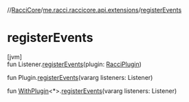 //[RacciCore](../../index.md)/[me.racci.raccicore.api.extensions](index.md)/[registerEvents](register-events.md)

# registerEvents

[jvm]\
fun Listener.[registerEvents](register-events.md)(plugin: [RacciPlugin](../me.racci.raccicore.api.plugin/-racci-plugin/index.md))

fun Plugin.[registerEvents](register-events.md)(vararg listeners: Listener)

fun [WithPlugin](-with-plugin/index.md)&lt;*&gt;.[registerEvents](register-events.md)(vararg listeners: Listener)
